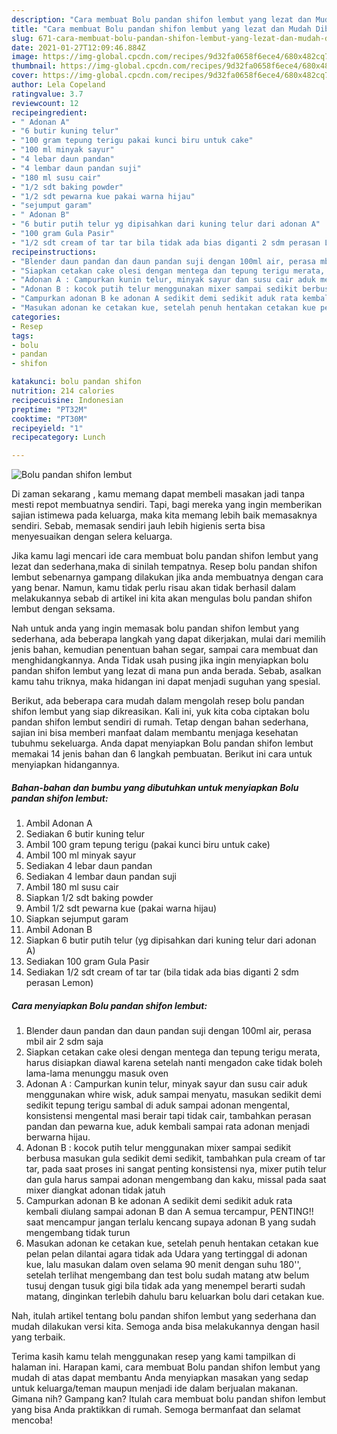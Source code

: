 ```yaml
---
description: "Cara membuat Bolu pandan shifon lembut yang lezat dan Mudah Dibuat"
title: "Cara membuat Bolu pandan shifon lembut yang lezat dan Mudah Dibuat"
slug: 671-cara-membuat-bolu-pandan-shifon-lembut-yang-lezat-dan-mudah-dibuat
date: 2021-01-27T12:09:46.884Z
image: https://img-global.cpcdn.com/recipes/9d32fa0658f6ece4/680x482cq70/bolu-pandan-shifon-lembut-foto-resep-utama.jpg
thumbnail: https://img-global.cpcdn.com/recipes/9d32fa0658f6ece4/680x482cq70/bolu-pandan-shifon-lembut-foto-resep-utama.jpg
cover: https://img-global.cpcdn.com/recipes/9d32fa0658f6ece4/680x482cq70/bolu-pandan-shifon-lembut-foto-resep-utama.jpg
author: Lela Copeland
ratingvalue: 3.7
reviewcount: 12
recipeingredient:
- " Adonan A"
- "6 butir kuning telur"
- "100 gram tepung terigu pakai kunci biru untuk cake"
- "100 ml minyak sayur"
- "4 lebar daun pandan"
- "4 lembar daun pandan suji"
- "180 ml susu cair"
- "1/2 sdt baking powder"
- "1/2 sdt pewarna kue pakai warna hijau"
- "sejumput garam"
- " Adonan B"
- "6 butir putih telur yg dipisahkan dari kuning telur dari adonan A"
- "100 gram Gula Pasir"
- "1/2 sdt cream of tar tar bila tidak ada bias diganti 2 sdm perasan Lemon"
recipeinstructions:
- "Blender daun pandan dan daun pandan suji dengan 100ml air, perasa mbil air 2 sdm saja"
- "Siapkan cetakan cake olesi dengan mentega dan tepung terigu merata, harus disiapkan diawal karena setelah nanti mengadon cake tidak boleh lama-lama menunggu masuk oven"
- "Adonan A : Campurkan kunin telur, minyak sayur dan susu cair aduk menggunakan whire wisk, aduk sampai menyatu, masukan sedikit demi sedikit tepung terigu sambal di aduk sampai adonan mengental, konsistensi mengental masi berair tapi tidak cair, tambahkan perasan pandan dan pewarna kue, aduk kembali sampai rata adonan menjadi berwarna hijau."
- "Adonan B : kocok putih telur menggunakan mixer sampai sedikit berbusa masukan gula sedikit demi sedikit, tambahkan pula cream of tar tar, pada saat proses ini sangat penting konsistensi nya, mixer putih telur dan gula harus sampai adonan mengembang dan kaku, missal pada saat mixer diangkat adonan tidak jatuh"
- "Campurkan adonan B ke adonan A sedikit demi sedikit aduk rata kembali diulang sampai adonan B dan A semua tercampur, PENTING!! saat mencampur jangan terlalu kencang supaya adonan B yang sudah mengembang tidak turun"
- "Masukan adonan ke cetakan kue, setelah penuh hentakan cetakan kue pelan pelan dilantai agara tidak ada Udara yang tertinggal di adonan kue, lalu masukan dalam oven selama 90 menit dengan suhu 180&#39;&#39;, setelah terlihat mengembang dan test bolu sudah matang atw belum tusuj dengan tusuk gigi bila tidak ada yang menempel berarti sudah matang, dinginkan terlebih dahulu baru keluarkan bolu dari cetakan kue."
categories:
- Resep
tags:
- bolu
- pandan
- shifon

katakunci: bolu pandan shifon 
nutrition: 214 calories
recipecuisine: Indonesian
preptime: "PT32M"
cooktime: "PT30M"
recipeyield: "1"
recipecategory: Lunch

---
```



![Bolu pandan shifon lembut](https://img-global.cpcdn.com/recipes/9d32fa0658f6ece4/680x482cq70/bolu-pandan-shifon-lembut-foto-resep-utama.jpg)

Di zaman  sekarang , kamu memang dapat membeli masakan jadi tanpa mesti repot membuatnya sendiri. Tapi, bagi mereka yang ingin memberikan sajian istimewa pada keluarga, maka kita memang lebih baik memasaknya sendiri. Sebab, memasak sendiri jauh lebih higienis serta bisa menyesuaikan dengan selera keluarga.

Jika kamu lagi mencari ide cara membuat bolu pandan shifon lembut yang lezat dan sederhana,maka di sinilah tempatnya. Resep bolu pandan shifon lembut  sebenarnya gampang dilakukan jika anda membuatnya dengan cara yang benar. Namun, kamu tidak perlu risau akan tidak berhasil dalam melakukannya 
sebab di artikel ini kita akan mengulas bolu pandan shifon lembut dengan seksama.  



Nah untuk anda yang ingin memasak bolu pandan shifon lembut yang sederhana, ada beberapa langkah yang dapat dikerjakan, mulai dari memilih jenis bahan, kemudian penentuan bahan segar, sampai cara membuat dan menghidangkannya. Anda Tidak usah pusing jika ingin menyiapkan bolu pandan shifon lembut yang lezat di mana pun anda berada. Sebab, asalkan kamu  tahu triknya, maka hidangan ini dapat menjadi suguhan yang spesial.

Berikut, ada beberapa cara mudah dalam mengolah resep bolu pandan shifon lembut yang siap dikreasikan. Kali ini, yuk kita coba ciptakan bolu pandan shifon lembut sendiri di rumah. Tetap dengan bahan sederhana, sajian ini bisa memberi manfaat dalam membantu menjaga kesehatan tubuhmu sekeluarga. Anda dapat menyiapkan Bolu pandan shifon lembut memakai 14 jenis bahan dan 6 langkah pembuatan. Berikut ini cara untuk menyiapkan hidangannya.

<!--inarticleads1-->

##### Bahan-bahan dan bumbu yang dibutuhkan untuk menyiapkan Bolu pandan shifon lembut:

1. Ambil  Adonan A
1. Sediakan 6 butir kuning telur
1. Ambil 100 gram tepung terigu (pakai kunci biru untuk cake)
1. Ambil 100 ml minyak sayur
1. Sediakan 4 lebar daun pandan
1. Sediakan 4 lembar daun pandan suji
1. Ambil 180 ml susu cair
1. Siapkan 1/2 sdt baking powder
1. Ambil 1/2 sdt pewarna kue (pakai warna hijau)
1. Siapkan sejumput garam
1. Ambil  Adonan B
1. Siapkan 6 butir putih telur (yg dipisahkan dari kuning telur dari adonan A)
1. Sediakan 100 gram Gula Pasir
1. Sediakan 1/2 sdt cream of tar tar (bila tidak ada bias diganti 2 sdm perasan Lemon)




<!--inarticleads2-->

##### Cara menyiapkan Bolu pandan shifon lembut:

1. Blender daun pandan dan daun pandan suji dengan 100ml air, perasa mbil air 2 sdm saja
1. Siapkan cetakan cake olesi dengan mentega dan tepung terigu merata, harus disiapkan diawal karena setelah nanti mengadon cake tidak boleh lama-lama menunggu masuk oven
1. Adonan A : Campurkan kunin telur, minyak sayur dan susu cair aduk menggunakan whire wisk, aduk sampai menyatu, masukan sedikit demi sedikit tepung terigu sambal di aduk sampai adonan mengental, konsistensi mengental masi berair tapi tidak cair, tambahkan perasan pandan dan pewarna kue, aduk kembali sampai rata adonan menjadi berwarna hijau.
1. Adonan B : kocok putih telur menggunakan mixer sampai sedikit berbusa masukan gula sedikit demi sedikit, tambahkan pula cream of tar tar, pada saat proses ini sangat penting konsistensi nya, mixer putih telur dan gula harus sampai adonan mengembang dan kaku, missal pada saat mixer diangkat adonan tidak jatuh
1. Campurkan adonan B ke adonan A sedikit demi sedikit aduk rata kembali diulang sampai adonan B dan A semua tercampur, PENTING!! saat mencampur jangan terlalu kencang supaya adonan B yang sudah mengembang tidak turun
1. Masukan adonan ke cetakan kue, setelah penuh hentakan cetakan kue pelan pelan dilantai agara tidak ada Udara yang tertinggal di adonan kue, lalu masukan dalam oven selama 90 menit dengan suhu 180&#39;&#39;, setelah terlihat mengembang dan test bolu sudah matang atw belum tusuj dengan tusuk gigi bila tidak ada yang menempel berarti sudah matang, dinginkan terlebih dahulu baru keluarkan bolu dari cetakan kue.




Nah, itulah artikel tentang  bolu pandan shifon lembut  yang sederhana dan mudah dilakukan versi kita. Semoga anda bisa melakukannya dengan hasil yang terbaik. 

Terima kasih kamu telah menggunakan resep yang kami tampilkan di halaman ini. Harapan kami, cara membuat  Bolu pandan shifon lembut yang mudah di atas dapat membantu Anda menyiapkan masakan yang sedap untuk keluarga/teman maupun menjadi ide dalam berjualan makanan. Gimana nih? Gampang kan? Itulah cara membuat bolu pandan shifon lembut yang bisa Anda praktikkan di rumah. Semoga bermanfaat dan selamat mencoba!

